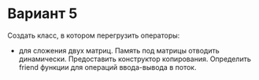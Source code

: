 # Вариант 5

Создать класс, в котором перегрузить операторы:
+ для сложения двух матриц.
  Память под матрицы отводить динамически. Предоставить конструктор копирования. Определить friend функции для операций ввода-вывода в поток.
